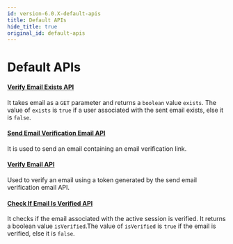 ```yaml
---
id: version-6.0.X-default-apis
title: Default APIs
hide_title: true
original_id: default-apis
---
```


# Default APIs

#### [Verify Email Exists API](https://github.com/supertokens/frontend-driver-interface/blob/master/v1.5.0.md#verify-email-api)
It takes email as a ``GET`` parameter and returns a ``boolean`` value ``exists``. The value of ``exists`` is ``true`` if a user associated with the sent email exists, else it is ``false``.

#### [Send Email Verification Email API](https://github.com/supertokens/frontend-driver-interface/blob/master/v1.5.0.md#send-email-verification-email)
It is used to send an email containing an email verification link.

#### [Verify Email API](https://github.com/supertokens/frontend-driver-interface/blob/master/v1.5.0.md#verify-email)
Used to verify an email using a token generated by the send email verification email API.

#### [Check If Email Is Verified API](https://github.com/supertokens/frontend-driver-interface/blob/master/v1.5.0.md#verify-email)
It checks if the email associated with the active session is verified. It returns a boolean value ``isVerified``.The value of ``isVerified`` is ``true`` if the email is verified, else it is ``false``.
